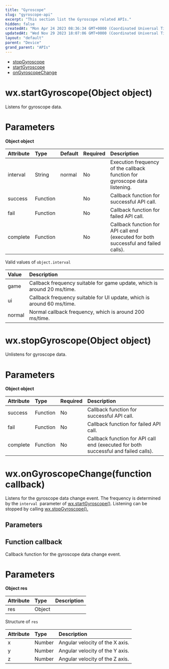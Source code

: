 ```yaml
---
title: "Gyroscope"
slug: "gyroscope-api"
excerpt: "This section list the Gyroscope related APIs."
hidden: false
createdAt: "Mon Apr 24 2023 08:36:34 GMT+0000 (Coordinated Universal Time)"
updatedAt: "Wed Nov 29 2023 18:07:06 GMT+0000 (Coordinated Universal Time)"
layout: "default"
parent: "Device"
grand_parent: "APIs"
---
```

- [stopGyroscope](doc:gyroscope-api#wxstopgyroscopeobject-object)
- [startGyroscope](doc:gyroscope-api#wxstartgyroscopeobject-object)
- [onGyroscopeChange](doc:gyroscope-api#wxongyroscopechangefunction-callback)

# wx.startGyroscope(Object object)

Listens for gyroscope data.

# Parameters

**Object object**

| Attribute | Type     | Default | Required | Description                                                                         |
| :-------- | :------- | :------ | :------- | :---------------------------------------------------------------------------------- |
| interval  | String   | normal  | No       | Execution frequency of the callback function for gyroscope data listening.          |
| success   | Function |         | No       | Callback function for successful API call.                                          |
| fail      | Function |         | No       | Callback function for failed API call.                                              |
| complete  | Function |         | No       | Callback function for API call end (executed for both successful and failed calls). |

Valid values of `object.interval`

| Value  | Description                                                              |
| :----- | :----------------------------------------------------------------------- |
| game   | Callback frequency suitable for game update, which is around 20 ms/time. |
| ui     | Callback frequency suitable for UI update, which is around 60 ms/time.   |
| normal | Normal callback frequency, which is around 200 ms/time.                  |

# wx.stopGyroscope(Object object)

Unlistens for gyroscope data.

# Parameters

**Object object**

| Attribute | Type     | Required | Description                                                                         |
| :-------- | :------- | :------- | :---------------------------------------------------------------------------------- |
| success   | Function | No       | Callback function for successful API call.                                          |
| fail      | Function | No       | Callback function for failed API call.                                              |
| complete  | Function | No       | Callback function for API call end (executed for both successful and failed calls). |

# wx.onGyroscopeChange(function callback)

Listens for the gyroscope data change event. The frequency is determined by the `interval `parameter of [wx.startGyroscope()](doc:gyroscope-api#wxstartgyroscopeobject-object). Listening can be stopped by calling [wx.stopGyroscope().](doc:gyroscope-api#wxstopgyroscopeobject-object)

## Parameters

## Function callback

Callback function for the gyroscope data change event.

# Parameters

**Object res**

| Attribute | Type   | Description |
| :-------- | :----- | :---------- |
| res       | Object |             |

Structure of `res`

| Attribute | Type   | Description                     |
| :-------- | :----- | :------------------------------ |
| x         | Number | Angular velocity of the X axis. |
| y         | Number | Angular velocity of the Y axis. |
| z         | Number | Angular velocity of the Z axis. |
